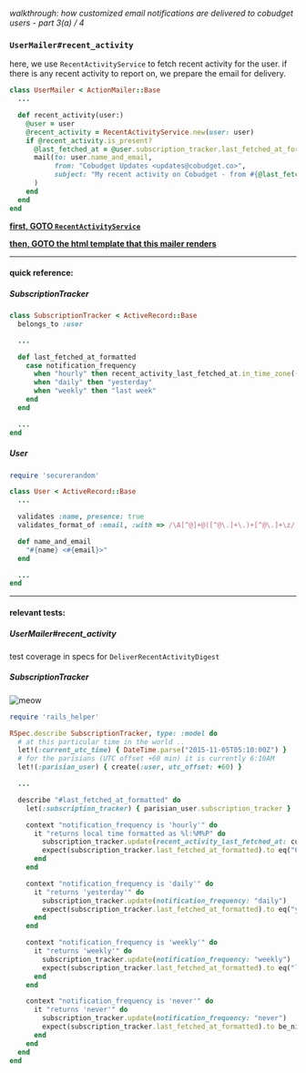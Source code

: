 *walkthrough: how customized email notifications are delivered to cobudget users - part 3(a) / 4*

### `UserMailer#recent_activity`

here, we use `RecentActivityService` to fetch recent activity for the user. if there is any recent activity to report on, we prepare the email for delivery.

```rb
class UserMailer < ActionMailer::Base
  ...

  def recent_activity(user:)
    @user = user
    @recent_activity = RecentActivityService.new(user: user)
    if @recent_activity.is_present?
      @last_fetched_at = @user.subscription_tracker.last_fetched_at_formatted
      mail(to: user.name_and_email,
           from: "Cobudget Updates <updates@cobudget.co>",
           subject: "My recent activity on Cobudget - from #{@last_fetched_at}"
      )
    end
  end
end
```

**[first, GOTO `RecentActivityService`](./recent-activity-service.md)**

**[then, GOTO the html template that this mailer renders](./recent-activity-email-template.md)**

---                                                                                                                              

#### quick reference:

##### SubscriptionTracker

```rb
class SubscriptionTracker < ActiveRecord::Base
  belongs_to :user

  ...

  def last_fetched_at_formatted
    case notification_frequency
      when "hourly" then recent_activity_last_fetched_at.in_time_zone((user.utc_offset || 0) / 60).strftime("%l:%M%P").strip
      when "daily" then "yesterday"
      when "weekly" then "last week"
    end
  end

  ...
end
```

##### User

```rb
require 'securerandom'

class User < ActiveRecord::Base
  ...

  validates :name, presence: true
  validates_format_of :email, :with => /\A[^@]+@([^@\.]+\.)+[^@\.]+\z/

  def name_and_email
    "#{name} <#{email}>"
  end

  ...
end
```

---

#### relevant tests:

##### UserMailer#recent_activity

test coverage in specs for `DeliverRecentActivityDigest`

##### SubscriptionTracker

![meow](http://i.imgur.com/eM6WWRV.png)

```rb
require 'rails_helper'

RSpec.describe SubscriptionTracker, type: :model do
  # at this particular time in the world ..
  let!(:current_utc_time) { DateTime.parse("2015-11-05T05:10:00Z") }
  # for the parisians (UTC offset +60 min) it is currently 6:10AM
  let!(:parisian_user) { create(:user, utc_offset: +60) }

  ...

  describe "#last_fetched_at_formatted" do
    let(:subscription_tracker) { parisian_user.subscription_tracker }

    context "notification_frequency is 'hourly'" do
      it "returns local time formatted as %l:%M%P" do
        subscription_tracker.update(recent_activity_last_fetched_at: current_utc_time)
        expect(subscription_tracker.last_fetched_at_formatted).to eq("6:10am")
      end
    end

    context "notification_frequency is 'daily'" do
      it "returns 'yesterday'" do
        subscription_tracker.update(notification_frequency: "daily")
        expect(subscription_tracker.last_fetched_at_formatted).to eq("yesterday")
      end
    end

    context "notification_frequency is 'weekly'" do
      it "returns 'weekly'" do
        subscription_tracker.update(notification_frequency: "weekly")
        expect(subscription_tracker.last_fetched_at_formatted).to eq("last week")
      end
    end

    context "notification_frequency is 'never'" do
      it "returns 'never'" do
        subscription_tracker.update(notification_frequency: "never")
        expect(subscription_tracker.last_fetched_at_formatted).to be_nil
      end
    end
  end
end
```
